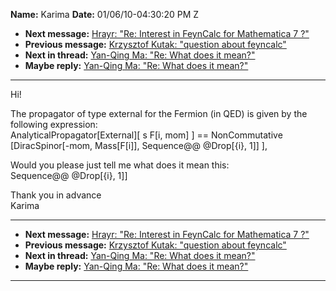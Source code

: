 **Name:** Karima
**Date:** 01/06/10-04:30:20 PM Z

  - **Next message:** [Hrayr: "Re: Interest in FeynCalc for Mathematica
    7 ?"](0580.html)
  - **Previous message:** [Krzysztof Kutak: "question about
    feyncalc"](0578.html)
  - **Next in thread:** [Yan-Qing Ma: "Re: What does it
    mean?"](0582.html)
  - **Maybe reply:** [Yan-Qing Ma: "Re: What does it mean?"](0582.html)

-----

Hi\!  

The propagator of type external for the Fermion (in QED) is given by the
following expression:  
AnalyticalPropagator[External][ s F[i, mom] ] ==
NonCommutative  
[DiracSpinor[-mom, Mass[F[i]], Sequence@@
@Drop[{i}, 1]] ],  

Would you please just tell me what does it mean this:  
Sequence@@ @Drop[{i}, 1]]  

Thank you in advance  
Karima  

-----

  - **Next message:** [Hrayr: "Re: Interest in FeynCalc for Mathematica
    7 ?"](0580.html)
  - **Previous message:** [Krzysztof Kutak: "question about
    feyncalc"](0578.html)
  - **Next in thread:** [Yan-Qing Ma: "Re: What does it
    mean?"](0582.html)
  - **Maybe reply:** [Yan-Qing Ma: "Re: What does it mean?"](0582.html)

-----

